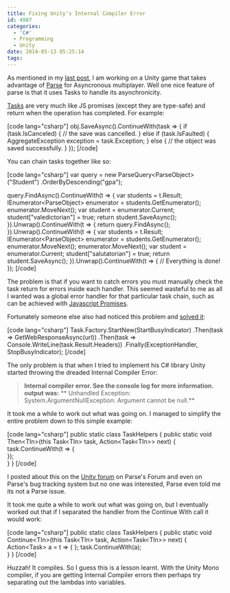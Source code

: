 ```yaml
---
title: Fixing Unity's Internal Compiler Error
id: 4987
categories:
  - 'C#'
  - Programming
  - Unity
date: 2014-05-13 05:25:14
tags:
---
```


As mentioned in my [last post](https://www.mikecann.co.uk/personal-project/parse-com-type-safe-extensions-for-unity/), I am working on a Unity game that takes advantage of [Parse](https://parse.com) for Asyncronous multiplayer. Well one nice feature of parse is that it uses Tasks to handle its asynchronicity.

[Tasks](https://www.parse.com/docs/unity_guide#tasks) are very much like JS promises (except they are type-safe) and return when the operation has completed. For example:

[code lang="csharp"]
obj.SaveAsync().ContinueWith(task =&gt;
{
    if (task.IsCanceled)
    {
        // the save was cancelled.
    }
    else if (task.IsFaulted)
    {
        AggregateException exception = task.Exception;
    }
    else
    {
        // the object was saved successfully.
    }
});
[/code]

You can chain tasks together like so:

[code lang="csharp"]
var query = new ParseQuery&lt;ParseObject&gt;(&quot;Student&quot;)
    .OrderByDescending(&quot;gpa&quot;);

query.FindAsync().ContinueWith(t =&gt;
{
    var students = t.Result;
    IEnumerator&lt;ParseObject&gt; enumerator = students.GetEnumerator();
    enumerator.MoveNext();
    var student = enumerator.Current;
    student[&quot;valedictorian&quot;] = true;
    return student.SaveAsync();
}).Unwrap().ContinueWith(t =&gt;
{
    return query.FindAsync();
}).Unwrap().ContinueWith(t =&gt;
{
    var students = t.Result;
    IEnumerator&lt;ParseObject&gt; enumerator = students.GetEnumerator();
    enumerator.MoveNext();
    enumerator.MoveNext();
    var student = enumerator.Current;
    student[&quot;salutatorian&quot;] = true;
    return student.SaveAsync();
}).Unwrap().ContinueWith(t =&gt;
{
    // Everything is done!
});
[/code]

The problem is that if you want to catch errors you must manually check the task return for errors inside each handler. This seemed wasteful to me as all I wanted was a global error handler for that particular task chain, such as can be achieved with [Javascript Promises](https://www.parse.com/docs/js_guide#promises-errors).

Fortunately someone else also had noticed this problem and [solved it](https://www.rizalalmashoor.com/blog/exception-handling-wrappers-for-taskcontinuewith/):

[code lang="csharp"]
Task.Factory.StartNew(StartBusyIndicator)
	.Then(task =&gt; GetWebResponseAsync(url))
	.Then(task =&gt; Console.WriteLine(task.Result.Headers))
	.Finally(ExceptionHandler, StopBusyIndicator);
[/code]

The only problem is that when I tried to implement his C# library Unity started throwing the dreaded Internal Compiler Error:

> **Internal compiler error. See the console log for more information. output was:**
> ** Unhandled Exception: System.ArgumentNullException: Argument cannot be null.**

It took me a while to work out what was going on. I managed to simplify the entire problem down to this simple example:

[code lang="csharp"]
public static class TaskHelpers
{
	public static void Then&lt;TIn&gt;(this Task&lt;TIn&gt; task, Action&lt;Task&lt;TIn&gt;&gt; next)
	{
		task.ContinueWith(t =&gt;
		{		
		});    
	}
}
[/code]

I posted about this on the [Unity forum](https://forum.unity3d.com/threads/242919-Internal-compiler-error) on Parse's Forum and even on Parse's bug tracking system but no one was interested, Parse even told me its not a Parse issue. 

It took me quite a while to work out what was going on, but I eventually worked out that if I separated the handler from the Continue With call it would work:

[code lang="csharp"]
public static class TaskHelpers
{
	public static void Continue&lt;TIn&gt;(this Task&lt;TIn&gt; task, Action&lt;Task&lt;TIn&gt;&gt; next)
	{
		Action&lt;Task&gt; a = t =&gt; { };
		task.ContinueWith(a);    
	}
}
[/code]

Huzzah! It compiles. So I guess this is a lesson learnt. With the Unity Mono compiler, if you are getting Internal Compiler errors then perhaps try separating out the lambdas into variables.